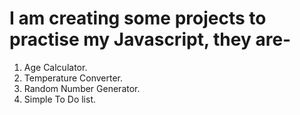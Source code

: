 # I am creating some projects to practise my Javascript, they are-
1. Age Calculator.
2. Temperature Converter.
3. Random Number Generator.
4. Simple To Do list.
